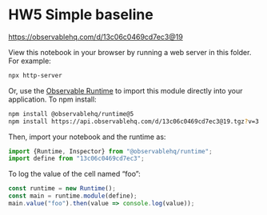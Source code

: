 # HW5 Simple baseline

https://observablehq.com/d/13c06c0469cd7ec3@19

View this notebook in your browser by running a web server in this folder. For
example:

~~~sh
npx http-server
~~~

Or, use the [Observable Runtime](https://github.com/observablehq/runtime) to
import this module directly into your application. To npm install:

~~~sh
npm install @observablehq/runtime@5
npm install https://api.observablehq.com/d/13c06c0469cd7ec3@19.tgz?v=3
~~~

Then, import your notebook and the runtime as:

~~~js
import {Runtime, Inspector} from "@observablehq/runtime";
import define from "13c06c0469cd7ec3";
~~~

To log the value of the cell named “foo”:

~~~js
const runtime = new Runtime();
const main = runtime.module(define);
main.value("foo").then(value => console.log(value));
~~~

